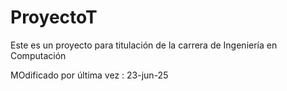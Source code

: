 # ProyectoT
Este es un proyecto para titulación de la carrera de Ingeniería en Computación


MOdificado por última vez : 23-jun-25
